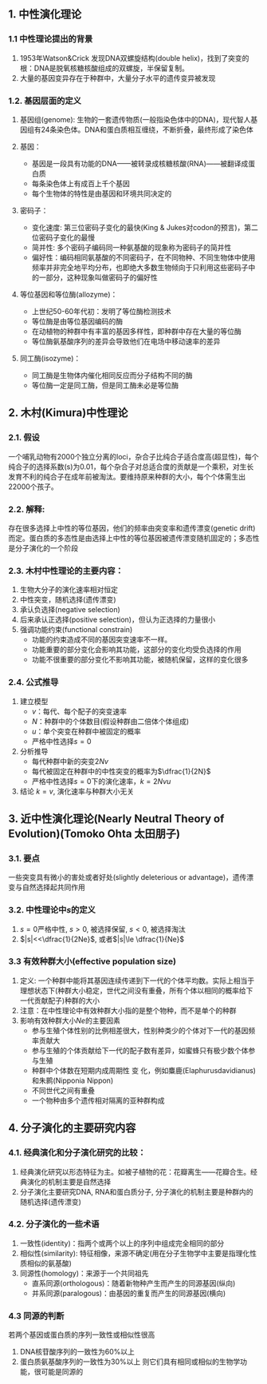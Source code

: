 ## 1. 中性演化理论

### 1.1 中性理论提出的背景

1. 1953年Watson&Crick 发现DNA双螺旋结构(double helix)，找到了突变的根：DNA是脱氧核糖核酸组成的双螺旋，半保留复制。
2. 大量的基因变异存在于种群中，大量分子水平的遗传变异被发现

### 1.2. 基因层面的定义

1. 基因组(genome): 
生物的一套遗传物质(一般指染色体中的DNA)，现代智人基因组有24条染色体。DNA和蛋白质相互缠绕，不断折叠，最终形成了染色体

2. 基因：
   - 基因是一段具有功能的DNA——被转录成核糖核酸(RNA)——被翻译成蛋白质
   - 每条染色体上有成百上千个基因
   - 每个生物体的特性是由基因和环境共同决定的

3. 密码子：
   - 变化速度: 第三位密码子变化的最快(King & Jukes对codon的预言)，第二位密码子变化的最慢
   - 简并性: 多个密码子编码同一种氨基酸的现象称为密码子的简并性
   - 偏好性：编码相同氨基酸的不同密码子，在不同物种、不同生物体中使用频率并非完全地平均分布，也即绝大多数生物倾向于只利用这些密码子中的一部分，这种现象叫做密码子的偏好性

4. 等位基因和等位酶(allozyme)：
   - 上世纪50-60年代初：发明了等位酶检测技术
   - 等位酶是由等位基因编码的酶
   - 在动植物的种群中有丰富的基因多样性，即种群中存在大量的等位酶
   - 等位酶氨基酸序列的差异会导致他们在电场中移动速率的差异

5. 同工酶(isozyme)：
   - 同工酶是生物体内催化相同反应而分子结构不同的酶
   - 等位酶一定是同工酶，但是同工酶未必是等位酶


## 2. 木村(Kimura)中性理论

### 2.1. 假设
一个哺乳动物有2000个独立分离的loci，杂合子比纯合子适合度高(超显性)，每个纯合子的选择系数(s)为0.01，每个杂合子对总适合度的贡献是一个乘积，对生长发育不利的纯合子在成年前被淘汰。要维持原来种群的大小，每个个体需生出22000个孩子。

### 2.2. 解释:
存在很多选择上中性的等位基因，他们的频率由突变率和遗传漂变(genetic drift)而定。蛋白质的多态性是由选择上中性的等位基因被遗传漂变随机固定的；多态性是分子演化的一个阶段

### 2.3. 木村中性理论的主要内容：
1. 生物大分子的演化速率相对恒定
2. 中性突变，随机选择(遗传漂变)
3. 承认负选择(negative selection)
4. 后来承认正选择(positive selection)，但认为正选择的力量很小
5. 强调功能约束(functional constrain)
   - 功能的约束造成不同的基因突变速率不一样。
   - 功能重要的部分变化会影响其功能，这部分的变化均受负选择的作用
   - 功能不很重要的部分变化不影响其功能，被随机保留，这样的变化很多

### 2.4. 公式推导
1. 建立模型
   - $v$：每代、每个配子的突变速率
   - $N$：种群中的个体数目(假设种群由二倍体个体组成)
   - $u$：单个突变在种群中被固定的概率
   - 严格中性选择$s=0$
2. 分析推导
   - 每代种群中新的突变$2Nv$​
   - 每代被固定在种群中的中性突变的概率为$\dfrac{1}{2N}$
   - 严格中性选择$s=0$下的演化速率，$k=2Nvu$
3. 结论
   $k = v$, 演化速率与种群大小无关


## 3. 近中性演化理论(Nearly Neutral Theory of Evolution)(Tomoko Ohta 太田朋子)
### 3.1. 要点 
一些突变具有微小的害处或者好处(slightly deleterious or advantage)，遗传漂变与自然选择起共同作用
### 3.2. 中性理论中$s$的定义
1. $s=0$严格中性, $s>0$, 被选择保留, $s<0$, 被选择淘汰
2. $|s|<<\dfrac{1}{2Ne}$, 或者$|s|\le \dfrac{1}{Ne}$

### 3.3 有效种群大小(effective population size)
1. 定义: 一个种群中能将其基因连续传递到下一代的个体平均数。实际上相当于理想状态下(种群大小稳定，世代之间没有重叠，所有个体以相同的概率给下一代贡献配子)种群的大小
2. 注意：在中性理论中有效种群大小指的是整个物种，而不是单个的种群
3. 影响有效种群大小$Ne$​的主要因素
   - 参与生殖个体性别的比例相差很大，性别种类少的个体对下一代的基因频率贡献大
   - 参与生殖的个体贡献给下一代的配子数有差异，如蜜蜂只有极少数个体参与生殖
   - 种群中个体数在短期内成周期性 变 化，例如麋鹿(Elaphurusdavidianus)和朱鹮(Nipponia Nippon)
   - 不同世代之间有重叠
   - 一个物种由多个遗传相对隔离的亚种群构成


## 4. 分子演化的主要研究内容

### 4.1. 经典演化和分子演化研究的比较：
1. 经典演化研究以形态特征为主。如被子植物的花：花瓣离生——花瓣合生。经典演化的机制主要是自然选择
2. 分子演化主要研究DNA,  RNA和蛋白质分子, 分子演化的机制主要是种群内的随机选择(遗传漂变)

### 4.2. 分子演化的一些术语
1. 一致性(identity)：指两个或两个以上的序列中组成完全相同的部分
2. 相似性(similarity): 特征相像，来源不确定(用在分子生物学中主要是指理化性质相似的氨基酸)
3. 同源性(homology)：来源于一个共同祖先
   - 直系同源(orthologous)：随着新物种产生而产生的同源基因(纵向)
   - 并系同源(paralogous)：由基因的重复而产生的同源基因(横向)

### 4.3 同源的判断
若两个基因或蛋白质的序列一致性或相似性很高
1. DNA核苷酸序列的一致性为60%以上
2. 蛋白质氨基酸序列的一致性为30%以上
则它们具有相同或相似的生物学功能，很可能是同源的



